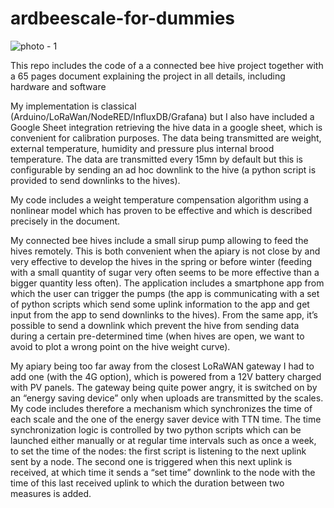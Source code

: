 # ardbeescale-for-dummies
![photo - 1](https://user-images.githubusercontent.com/40210696/232249468-a80b5a2e-59b0-420f-b47d-cf51f5ccfbb2.jpeg)

This repo includes the code of a a connected bee hive project together with a 65 pages document explaining the project in all details, including hardware and software 



My implementation is classical (Arduino/LoRaWan/NodeRED/InfluxDB/Grafana) but I also have included a Google Sheet integration retrieving the hive data in a google sheet, which is convenient for calibration purposes. The data being transmitted are weight, external temperature, humidity and pressure plus internal brood temperature. The data are transmitted every 15mn by default but this is configurable by sending an ad hoc downlink to the hive (a python script is provided to send downlinks to the hives). 

My code includes a weight temperature compensation algorithm using a nonlinear model which has proven to be effective and which is described precisely in the document. 

My connected bee hives include a small sirup pump allowing to feed the hives remotely. This is both convenient when the apiary is not close by and very effective to develop the hives in the spring or before winter (feeding with a small quantity of sugar very often seems to be more effective than a bigger quantity less often). The application includes a smartphone app from which the user can trigger the pumps (the app is communicating with a set of python scripts which send some uplink information to the app and get input from the app to send downlinks to the hives). From the same app, it’s possible to send a downlink which prevent the hive from sending data during a certain pre-determined time (when hives are open, we want to avoid to plot a wrong point on the hive weight curve). 

My apiary being too far away from the closest LoRaWAN gateway I had to add one (with the 4G option), which is powered from a 12V battery charged with PV panels. The gateway being quite power angry, it is switched on by an “energy saving device” only when uploads are transmitted by the scales. My code includes therefore a mechanism which synchronizes the time of each scale and the one of the energy saver device with TTN time. The  time synchronization logic is controlled by two python scripts which can be launched either manually or at regular time intervals such as once a week, to set the time of the nodes: the first script is listening to the next uplink sent by a node. The second one is triggered when this next uplink is received, at which time it sends a “set time” downlink to the node with the time of this last received uplink to which the duration between two measures is added.
